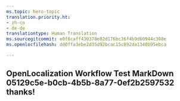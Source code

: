 ```yaml
---
ms.topic: hero-topic
translation.priority.ht:
- zh-cn
- de-de
translationtype: Human Translation
ms.sourcegitcommit: e0f8caff430378e82d176bc36f4b9d60944c308e
ms.openlocfilehash: dd0ffa3ebe2d35d92bcac15c892da1340b95ebca

---
```

## OpenLocalization Workflow Test MarkDown 05129c5e-b0cb-4b5b-8a77-0ef2b2597532 thanks!



<!--HONumber=Jul16_HO4-->


